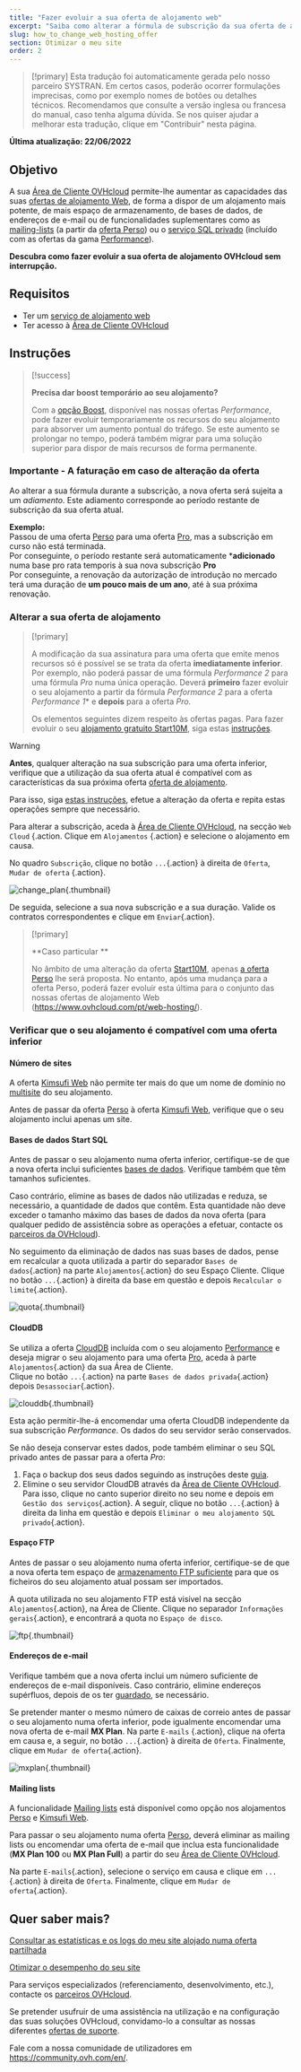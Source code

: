 ```yaml
---
title: "Fazer evoluir a sua oferta de alojamento web"
excerpt: "Saiba como alterar a fórmula de subscrição da sua oferta de alojamento OVHcloud"
slug: how_to_change_web_hosting_offer
section: Otimizar o meu site
order: 2
---
```


> [!primary]
> Esta tradução foi automaticamente gerada pelo nosso parceiro SYSTRAN. Em certos casos, poderão ocorrer formulações imprecisas, como por exemplo nomes de botões ou detalhes técnicos. Recomendamos que consulte a versão inglesa ou francesa do manual, caso tenha alguma dúvida. Se nos quiser ajudar a melhorar esta tradução, clique em "Contribuir" nesta página.
>

**Última atualização: 22/06/2022**

## Objetivo

A sua [Área de Cliente OVHcloud](https://www.ovh.com/auth/?action=gotomanager&from=https://www.ovh.pt/&ovhSubsidiary=pt) permite-lhe aumentar as capacidades das suas [ofertas de alojamento Web](https://www.ovhcloud.com/pt/web-hosting/), de forma a dispor de um alojamento mais potente, de mais espaço de armazenamento, de bases de dados, de endereços de e-mail ou de funcionalidades suplementares como as [mailing-lists](https://docs.ovh.com/pt/emails/email_partilhado_guia_de_utilizacao_de_mailing-lists/) (a partir da [oferta Perso](https://www.ovhcloud.com/pt/web-hosting/personal-offer/)) ou o [serviço SQL privado](https://www.ovhcloud.com/pt/web-hosting/options/private-sql/) (incluído com as ofertas da gama [Performance](https://www.ovhcloud.com/pt/web-hosting/performance-offer/)).

**Descubra como fazer evoluir a sua oferta de alojamento OVHcloud sem interrupção.**

## Requisitos

- Ter um [serviço de alojamento web](https://www.ovhcloud.com/pt/web-hosting/)
- Ter acesso à [Área de Cliente OVHcloud](https://www.ovh.com/auth/?action=gotomanager&from=https://www.ovh.pt/&ovhSubsidiary=pt)

## Instruções

> [!success]
> 
> **Precisa dar boost temporário ao seu alojamento?**
>
> Com a [opção Boost](https://www.ovhcloud.com/pt/web-hosting/options/boost/), disponível nas nossas ofertas *Performance*, pode fazer evoluir temporariamente os recursos do seu alojamento para absorver um aumento pontual do tráfego. Se este aumento se prolongar no tempo, poderá também migrar para uma solução superior para dispor de mais recursos de forma permanente.
>

### Importante - A faturação em caso de alteração da oferta

Ao alterar a sua fórmula durante a subscrição, a nova oferta será sujeita a um *adiamento*. Este adiamento corresponde ao período restante de subscrição da sua oferta atual.

**Exemplo:**<br>
Passou de uma oferta [Perso](https://www.ovhcloud.com/pt/web-hosting/personal-offer/) para uma oferta [Pro](https://www.ovhcloud.com/pt/web-hosting/professional-offer/), mas a subscrição em curso não está terminada.<br>
Por conseguinte, o período restante será automaticamente ***adicionado** numa base pro rata temporis à sua nova subscrição **Pro**<br>
Por conseguinte, a renovação da autorização de introdução no mercado terá uma duração de **um pouco mais de um ano**, até à sua próxima renovação.

### Alterar a sua oferta de alojamento <a name="modify"></a>

> [!primary]
>
> A modificação da sua assinatura para uma oferta que emite menos recursos só é possível se se trata da oferta **imediatamente inferior**. 
> Por exemplo, não poderá passar de uma fórmula *Performance 2* para uma fórmula *Pro* numa única operação.
> Deverá **primeiro** fazer evoluir o seu alojamento a partir da fórmula *Performance 2* para a oferta *Performance 1** e **depois** para a oferta *Pro*.
>
> Os elementos seguintes dizem respeito às ofertas pagas. Para fazer evoluir o seu [alojamento gratuito Start10M](https://docs.ovh.com/pt/hosting/ativar-start10m/), siga estas [instruções](#start10m).
>

> [!warning]
>
> **Antes**, qualquer alteração na sua subscrição para uma oferta inferior, verifique que a utilização da sua oferta atual é compatível com as características da sua próxima oferta [oferta de alojamento](https://www.ovhcloud.com/pt/web-hosting/).
>
> Para isso, siga [estas instruções](#checks), efetue a alteração da oferta e repita estas operações sempre que necessário.
>

Para alterar a subscrição, aceda à [Área de Cliente OVHcloud](https://www.ovh.com/auth/?action=gotomanager&from=https://www.ovh.pt/&ovhSubsidiary=pt), na secção `Web Cloud` {.action. Clique em `Alojamentos` {.action} e selecione o alojamento em causa.

No quadro `Subscrição`, clique no botão `...`{.action} à direita de `Oferta`, `Mudar de oferta` {.action}.

![change_plan](images/change_plan.png){.thumbnail}

De seguida, selecione a sua nova subscrição e a sua duração. Valide os contratos correspondentes e clique em `Enviar`{.action}.

> [!primary]
>
> **Caso particular **
>
> No âmbito de uma alteração da oferta [Start10M](https://docs.ovh.com/pt/hosting/activer-start10m/), apenas [a oferta Perso](https://www.ovhcloud.com/pt/web-hosting/personal-offer/) lhe será proposta. No entanto, após uma mudança para a oferta Perso, poderá fazer evoluir esta última para o conjunto das nossas ofertas de alojamento Web (https://www.ovhcloud.com/pt/web-hosting/).

### Verificar que o seu alojamento é compatível com uma oferta inferior <a name="checks"></a>

#### Número de sites

A oferta [Kimsufi Web](https://www.ovhcloud.com/pt/web-hosting/old-web-hosting-offers/) não permite ter mais do que um nome de domínio no [multisite](https://docs.ovh.com/pt/hosting/multisites-configurar-um-multisite-no-meu-alojamento-web/) do seu alojamento.

Antes de passar da oferta [Perso](https://www.ovhcloud.com/pt/web-hosting/personal-offer/) à oferta [Kimsufi Web](https://www.ovhcloud.com/pt/web-hosting/old-web-hosting-offers/), verifique que o seu alojamento inclui apenas um site.

#### Bases de dados Start SQL

Antes de passar o seu alojamento numa oferta inferior, certifique-se de que a nova oferta inclui suficientes [bases de dados](https://www.ovhcloud.com/pt/web-hosting/options/start-sql/). Verifique também que têm tamanhos suficientes.

Caso contrário, elimine as bases de dados não utilizadas e reduza, se necessário, a quantidade de dados que contêm. Esta quantidade não deve exceder o tamanho máximo das bases de dados da nova oferta (para qualquer pedido de assistência sobre as operações a efetuar, contacte os [parceiros da OVHcloud](https://partner.ovhcloud.com/pt/)).

No seguimento da eliminação de dados nas suas bases de dados, pense em recalcular a quota utilizada a partir do separador `Bases de dados`{.action} na parte `Alojamentos`{.action} do seu Espaço Cliente. Clique no botão `...`{.action} à direita da base em questão e depois `Recalcular o limite`{.action}.

![quota](images/quota.png){.thumbnail}

#### CloudDB

Se utiliza a oferta [CloudDB](https://docs.ovh.com/pt/hosting/comecar-com-clouddb/#ativacao-do-seu-servidor-clouddb-incluido-com-o-seu-plano-de-alojamento-web) incluída com o seu alojamento [Performance](https://www.ovhcloud.com/pt/web-hosting/performance-offer/) e deseja migrar o seu alojamento para uma oferta [Pro](https://www.ovhcloud.com/pt/web-hosting/professional-offer/), aceda à parte `Alojamentos`{.action} da sua Área de Cliente.<br>
Clique no botão `...`{.action} na parte `Bases de dados privada`{.action} depois `Desassociar`{.action}.

![clouddb](images/clouddb.png){.thumbnail}

Esta ação permitir-lhe-á encomendar uma oferta CloudDB independente da sua subscrição *Performance*. Os dados do seu servidor serão conservados.

Se não deseja conservar estes dados, pode também eliminar o seu SQL privado antes de passar para a oferta *Pro*: 

1. Faça o backup dos seus dados seguindo as instruções deste [guia](https://docs.ovh.com/pt/hosting/backup-exportacao-base-de-dados/).<br>
2. Elimine o seu servidor CloudDB através da [Área de Cliente OVHcloud](https://www.ovh.com/auth/?action=gotomanager&from=https://www.ovh.pt/&ovhSubsidiary=pt). Para isso, clique no canto superior direito no seu nome e depois em `Gestão dos serviços`{.action}. A seguir, clique no botão `...`{.action} à direita da linha em questão e depois `Eliminar o meu alojamento SQL privado`{.action}.

#### Espaço FTP

Antes de passar o seu alojamento numa oferta inferior, certifique-se de que a nova oferta tem espaço de [armazenamento FTP suficiente](https://docs.ovh.com/pt/hosting/aceder-espaco-de-armazenamento-ftp-alojamento-web/) para que os ficheiros do seu alojamento atual possam ser importados.

A quota utilizada no seu alojamento FTP está visível na secção `Alojamentos`{.action}, na Área de Cliente. Clique no separador `Informações gerais`{.action}, e encontrará a quota no `Espaço de disco`.

![ftp](images/ftp.png){.thumbnail}

#### Endereços de e-mail

Verifique também que a nova oferta inclui um número suficiente de endereços de e-mail disponíveis. Caso contrário, elimine endereços supérfluos, depois de os ter [guardado](https://docs.ovh.com/pt/emails/migrar-os-enderecos-email-manualmente/), se necessário.

Se pretender manter o mesmo número de caixas de correio antes de passar o seu alojamento numa oferta inferior, pode igualmente encomendar uma nova oferta de e-mail **MX Plan**. Na parte `E-mails` {.action}, clique na oferta em causa e, a seguir, no botão `...`{.action} à direita de `Oferta`. Finalmente, clique em `Mudar de oferta`{.action}.

![mxplan](images/mxplan.png){.thumbnail}

#### Mailing lists

A funcionalidade [Mailing lists](https://docs.ovh.com/pt/emails/email_partilhado_guia_de_utilizacao_de_mailing-lists/) está disponível como opção nos alojamentos [Perso](https://www.ovhcloud.com/pt/web-hosting/personal-offer/) e [Kimsufi Web](https://www.ovhcloud.com/pt/web-hosting/old-web-hosting-offers/).

Para passar o seu alojamento numa oferta [Perso](https://www.ovhcloud.com/pt/web-hosting/personal-offer/), deverá eliminar as mailing lists ou encomendar uma oferta de e-mail que inclua esta funcionalidade (**MX Plan 100** ou **MX Plan Full**) a partir do seu [Área de Cliente OVHcloud](https://www.ovh.com/auth/?action=gotomanager&from=https://www.ovh.pt/&ovhSubsidiary=pt).

Na parte `E-mails`{.action}, selecione o serviço em causa e clique em `...`{.action} à direita de `Oferta`. Finalmente, clique em `Mudar de oferta`{.action}.

## Quer saber mais? <a name="gofurther"></a>

[Consultar as estatísticas e os logs do meu site alojado numa oferta partilhada](https://docs.ovh.com/pt/hosting/partilhado_consultar_as_estatisticas_e_os_logs_do_meu_site/)

[Otimizar o desempenho do seu site](https://docs.ovh.com/pt/hosting/partilhado_guia_de_otimizacao_das_performances_do_seu_site/)

Para serviços especializados (referenciamento, desenvolvimento, etc.), contacte os [parceiros OVHcloud](https://partner.ovhcloud.com/pt/).

Se pretender usufruir de uma assistência na utilização e na configuração das suas soluções OVHcloud, convidamo-lo a consultar as nossas diferentes [ofertas de suporte](https://www.ovhcloud.com/pt/support-levels/).

Fale com a nossa comunidade de utilizadores em <https://community.ovh.com/en/>.

